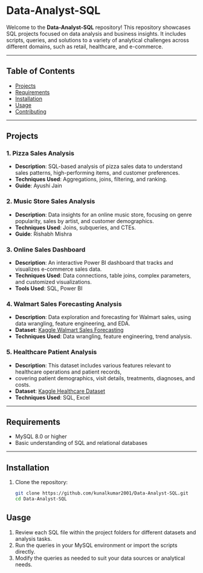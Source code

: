 # Data-Analyst-SQL

Welcome to the **Data-Analyst-SQL** repository! This repository showcases SQL projects focused on data analysis and business insights. It includes scripts, queries, and solutions to a variety of analytical challenges across different domains, such as retail, healthcare, and e-commerce.

---

## Table of Contents
- [Projects](#projects)
- [Requirements](#requirements)
- [Installation](#installation)
- [Usage](#usage)
- [Contributing](#contributing)

---

## Projects

### 1. Pizza Sales Analysis
   - **Description**: SQL-based analysis of pizza sales data to understand sales patterns, high-performing items, and customer preferences.
   - **Techniques Used**: Aggregations, joins, filtering, and ranking.
   - **Guide**: Ayushi Jain

### 2. Music Store Sales Analysis
   - **Description**: Data insights for an online music store, focusing on genre popularity, sales by artist, and customer demographics.
   - **Techniques Used**: Joins, subqueries, and CTEs.
   - **Guide**: Rishabh Mishra

### 3. Online Sales Dashboard
   - **Description**: An interactive Power BI dashboard that tracks and visualizes e-commerce sales data.
   - **Techniques Used**: Data connections, table joins, complex parameters, and customized visualizations.
   - **Tools Used**: SQL, Power BI

### 4. Walmart Sales Forecasting Analysis
   - **Description**: Data exploration and forecasting for Walmart sales, using data wrangling, feature engineering, and EDA.
   - **Dataset**: [Kaggle Walmart Sales Forecasting](https://www.kaggle.com/c/walmart-recruiting-store-sales-forecasting)
   - **Techniques Used**: Data wrangling, feature engineering, trend analysis.

### 5. Healthcare Patient Analysis
   - **Description**: This dataset includes various features relevant to healthcare operations and patient records,
   -   covering patient demographics, visit details, treatments, diagnoses, and costs.
   - **Dataset**: [Kaggle Healthcare Dataset](https://www.kaggle.com/datasets/prasad22/healthcare-dataset)
   - **Techniques Used**: SQL, Excel
---

## Requirements

- MySQL 8.0 or higher
- Basic understanding of SQL and relational databases

---

## Installation

1. Clone the repository:
   ```bash
   git clone https://github.com/kunalkumar2001/Data-Analyst-SQL.git
   cd Data-Analyst-SQL


## Uasge
1. Review each SQL file within the project folders for different datasets and analysis tasks.
2. Run the queries in your MySQL environment or import the scripts directly.
3. Modify the queries as needed to suit your data sources or analytical needs.




